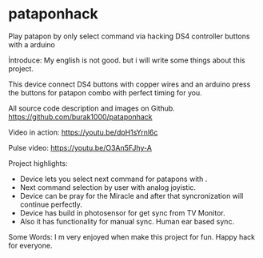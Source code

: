 # pataponhack
Play patapon by only select command via hacking DS4 controller buttons with a arduino

İntroduce:
My english is not good. but i will write some things about this project.

This device connect DS4 buttons with copper wires and an arduino press the buttons for patapon combo with perfect timing for you.

All source code description and images on Github.
https://github.com/burak1000/pataponhack

Video in action:
https://youtu.be/dpH1sYrnl6c

Pulse video:
https://youtu.be/O3An5FJhy-A


Project highlights:
* Device lets you select next command for patapons with .
* Next command selection by user with analog joyistic.
* Device can be pray for the Miracle and after that syncronization will continue perfectly.
* Device has build in photosensor for get sync from TV Monitor.
* Also it has functionality for manual sync. Human ear based sync.

Some Words:
I m very enjoyed when make this project for fun.
Happy hack for everyone.

